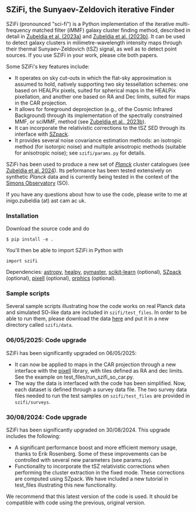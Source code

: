 ## SZiFi, the Sunyaev-Zeldovich iterative Finder

SZiFi (pronounced "sci-fi") is a Python implementation of the iterative multi-frequency matched filter (iMMF) galaxy cluster finding method, described in detail in [Zubeldia et al. (2023a)](https://ui.adsabs.harvard.edu/abs/2023MNRAS.522.4766Z/abstract) and [Zubeldia et al. (2023b)](https://ui.adsabs.harvard.edu/abs/2023MNRAS.522.5123Z/abstract). It can be used to detect galaxy clusters in milimetre-wavelength intensity maps through their thermal Sunyaev-Zeldovich (tSZ) signal, as well as to detect point sources. If you use SZiFi in your work, please cite both papers.

Some SZiFi's key features include:

- It operates on sky cut-outs in which the flat-sky approximation is assumed to hold, natively supporting two sky tessellation schemes: one based on HEALPix pixels, suited for spherical maps in the HEALPix pixellation, and another one based on RA and Dec limits, suited for maps in the CAR projection.
- It allows for foreground deprojection (e.g., of the Cosmic Infrared Background) through its implementation of the spectrally constrained MMF, or sciMMF, method (see [Zubeldia et al., 2023b](https://ui.adsabs.harvard.edu/abs/2023MNRAS.522.5123Z/abstract)).
- It can incorporate the relativistic corrections to the tSZ SED through its interface with [SZpack](https://github.com/CMBSPEC/SZpack).
- It provides several noise covariance estimation methods: an isotropic method (for isotorpic noise) and multiple anisotropic methods (suitable for anisotropic noise); see `szifi/params.py` for details.

SZiFi has been used to produce a new set of [*Planck*](https://pla.esac.esa.int/#home) cluster catalogues (see [Zubeldia et al. 2024](https://ui.adsabs.harvard.edu/abs/2025MNRAS.tmp..470Z/abstract)). Its peformance has been tested extensively on synthetic *Planck* data and is currently being tested in the context of the [Simons Observatory](https://simonsobservatory.org) (SO).

If you have any questions about how to use the code, please write to me at inigo.zubeldia (at) ast cam ac uk.

### Installation

Download the source code and do 
```
$ pip install -e .
```
You'll then be able to import SZiFi in Python with
```
import szifi
```
Dependencies: [astropy](https://www.astropy.org), [healpy](https://healpy.readthedocs.io/en/latest/), [pymaster](https://namaster.readthedocs.io), [scikit-learn](https://scikit-learn.org/stable/) (optional), [SZpack](https://github.com/CMBSPEC/SZpack) (optional), [pixell](https://github.com/simonsobs/pixell/tree/master) (optional), [orphics](https://github.com/msyriac/orphics) (optional).

### Sample scripts

Several sample scripts illustrating how the code works on real Planck data and simulated SO-like data are included in `szifi/test_files`. In order to be able to run them, please download the data [here](https://drive.google.com/drive/folders/1_O48SQ5aPTaW32MAzBF6SEX7HyPvRoXM?usp=sharing) and put it in a new directory called `szifi/data`.

### 06/05/2025: Code upgrade

SZiFi has been significantly upgraded on 06/05/2025:

- It can now be applied to maps in the CAR projection through a new interface with the [pixell](https://github.com/simonsobs/pixell/tree/master) library, with tiles defined as RA and dec limits. See the example on test_files/run_szifi_so_car.py.
- The way the data is interfaced with the code has been simplified. Now, each dataset is defined through a survey data file. The two survey data files needed to run the test samples on `szifi/test_files` are provided in `szifi/surveys`.

### 30/08/2024: Code upgrade

SZiFi has been significantly upgraded on 30/08/2024. This upgrade includes the following:

- A significant performance boost and more efficient memory usage, thanks to Erik Rosenberg. Some of these improvements can be controlled with several new parameters (see params.py).
- Functionality to incorporate the tSZ relativistic corrections when performing the cluster extraction in the fixed mode. These corrections are computed using SZpack. We have included a new tutorial in test_files illustrating this new functionality.

We recommend that this latest version of the code is used. It should be compatible with code using the previous, original version.


